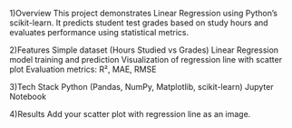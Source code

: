 1)Overview
This project demonstrates Linear Regression using Python’s scikit-learn. It predicts student test grades based on study hours and evaluates performance using statistical metrics.

2)Features
Simple dataset (Hours Studied vs Grades)
Linear Regression model training and prediction
Visualization of regression line with scatter plot
Evaluation metrics: R², MAE, RMSE

3)Tech Stack
Python (Pandas, NumPy, Matplotlib, scikit-learn)
Jupyter Notebook

4)Results
Add your scatter plot with regression line as an image.

